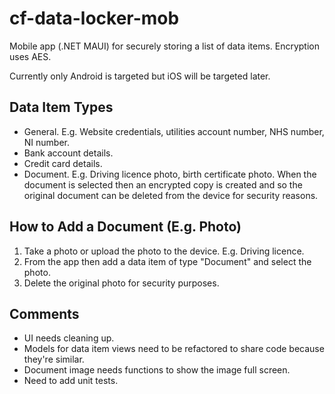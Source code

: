 # cf-data-locker-mob

Mobile app (.NET MAUI) for securely storing a list of data items. Encryption uses AES.

Currently only Android is targeted but iOS will be targeted later.

Data Item Types
---------------
- General. E.g. Website credentials, utilities account number, NHS number, NI number.
- Bank account details.
- Credit card details.
- Document. E.g. Driving licence photo, birth certificate photo. When the document is selected
then an encrypted copy is created and so the original document can be deleted from the device
for security reasons.

How to Add a Document (E.g. Photo)
----------------------------------
1) Take a photo or upload the photo to the device. E.g. Driving licence.
2) From the app then add a data item of type "Document" and select the photo.
3) Delete the original photo for security purposes.

Comments
--------
- UI needs cleaning up.
- Models for data item views need to be refactored to share code because they're similar.
- Document image needs functions to show the image full screen.
- Need to add unit tests.
